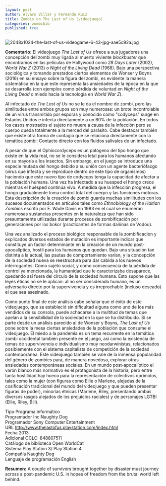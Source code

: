 ```yaml
---
layout: post
author: Álvaro Villar y Fernando Ruiz
title: Zombis en The Last of Us (videojuego)
categories: zombibib
published: true
---
```


![2048x1024-the-last-of-us-videogame-6-43-jpg-aae5c92a.jpg]({{site.baseurl}}/images/2048x1024-the-last-of-us-videogame-6-43-jpg-aae5c92a.jpg)    

**Comentario:** El videojuego _The Last of Us_ ofrece a sus jugadores una concepción del zombi muy ligada al muerto viviente _blockbuster_ que encontramos en las películas de Hollywood como _28 Days Later_ (2002), _World War Z_ (2013) o _Night of the Living Dead_ (1968). Bajo una perspectiva sociológica y tomando prestados ciertos elementos de Wonser y Boyns (2016) en su ensayo sobre la figura del zombi, es evidente la manera sistemática en la que este representa las ansiedades de la época en la que se desarrolla (con ejemplos como pérdida de voluntad en _Night of the Living Dead_ o miedo hacia la tecnología en _World War Z_).

Al infectado de _The Last of Us_ no se le da el nombre de zombi, pero las similitudes entre ambos grupos son muy numerosas: un brote incontrolable de un virus transmitido por esporas y conocido como "codyceps" surge en Estados Unidos e infecta directamente a un 60% de la población. En todos los casos mostrados el sujeto no muere a causa de la infección pero su cuerpo queda totalmente a la merced del parásito. Cabe destacar también que existe otra forma de contagio que se relaciona directamente con la temática zombi: Contacto directo con los fluidos salivales de un infectado.

A pesar de que el Ophiocordyceps es un patógeno del tipo hongo que existe en la vida real, no se le considera letal para los humanos afectando en su mayoría a los insectos. Sin embargo, en el juego se introduce una especie mutada del hongo debido a su unión con un agente bacteriófacgo (virus que infecta y se reproduce dentro de este tipo de organismos) haciendo que este nuevo tipo de codyceps tenga la capacidad de afectar a la población humana. Una vez ha infectado a su huesped el hongo crece mientras el huésped continúa vivo. A medida que la infección progresa, el hongo gradualmente toma control total del cuerpo y las funciones motoras. Esta descripción de la creación de zombi guarda muchas similitudes con los sucesos documentados en artículos tales como _Ethnobiology of the Haitian Zombies_ escrito por E. Wade Davis en 1983 en el cual se enumeran numerosas sustancias presentes en la naturaleza que han sido presuntamente utilizadas durante  procesos de zombificación por generaciones por los bokor (practicantes de formas dañinas de Vodou).

Una vez analizado el proceso biológico responsable de la zombificacion y explicados diversos estados de mutación es importante indicar que constituye un factor determinante en la creación de un mundo post-apocalíptico, hostil para los humanos que quedan. Bajo una situación tan distinta a la actual, las pautas de comportamiento varían, y la concepción de la sociedad nueva se reestructura para dar cabida a los nuevos interrogantes. Como sujeto social, y como consecuencia de la pérdida de control ya mencionada, la humanidad que le caracterizaba desaparece, quedando así fuera del círculo de la sociedad humana. Esto supone que las leyes éticas no se le aplican: al no ser considerado humano, es un adversario directo por la supervivencia y es irreprochable (incluso deseado) el que sea asesinado.

Como punto final de este análisis cabe señalar que el éxito de este videojuego, que se estableció sin dificultad alguna como uno de los más vendidos de su consola, puede achacarse a la multitud de temas que apelan a la sensibilidad de la sociedad en la que se ha distribuido. Si se parte desde un análisis parecido al de Wonser y Boyns, _The Last of Us_ pone sobre la mesa ciertas ansiedades de la población que consume el videojuego. El miedo a la pandemia es un tema recurrente en la temática zombi occidental también presente en el juego, así como la existencia de temas de supervivencia e individualismo muy neodarwinistas, relacionados posiblemente con el sistema capitalista de competición de la sociedad contemporánea. Este videojuego también se vale de la inmensa popularidad del género de zombies para, de manera novedosa, explorar otras ansiedades contemporáneas sociales. En un mundo post-apocalíptico el varón blanco más normativo es el protagonista de la historia, pero entre tanta hostilidad hay hueco para la representación de colectivos oprimidos, tales como la mujer (con figuras como Ellie o Marlene, alejadas de la cosificación tradicional del mundo del videojuego y que pueden presentar figuras de poder), minorías étnicas (Marlene, Riley, presentando ambas diversos rasgos alejados de los prejuicios raciales) y de personajes LGTBI (Ellie, Riley, Bill).

Tipo 	Programa informático  
Programador 	Inc Naughty Dog  
Programador 	Sony Computer Entertainment  
URL 	http://www.thelastofus.playstation.com/index.html  
Fecha 	2013  
Adicional 	OCLC: 848807511  
Catálogo de biblioteca 	Open WorldCat  
Sistema 	Play Station 3/ Play Station 4  
Compañía 	Naughty Dog  
Lenguaje de programación 	English  

**Resumen:** A couple of survivors brought together by disaster must journey across a post-pandemic U.S. in hopes of freedom from the brutal world left behind.
